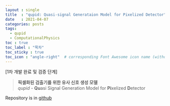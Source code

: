 ```yaml
---
layout : single
title  : "qupid: Quasi-signal Generataion Model for Pixelized Detector"
date   : 2021-04-07
categories: posts
tags:
  - qupid
  - ComputationalPhysics
toc : true
toc_label : "목차"
toc_sticky : true
toc_icon : "angle-right"  # corresponding Font Awesome icon name (without fa prefix) -->
---
```

[1차 개발 완료 및 검증 단계]

> **픽셀화된 검출기를 위한 유사 신호 생성 모델**  
> *qupid* - **Qu**asi Signal Generation Model for **Pi**xelized **D**etector

Repository is in [github](https://github.com/Isaac-Kwon/qupid)

<!-- ## 도입


## 개발 요소 -->
